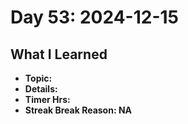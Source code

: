 # Day 53: 2024-12-15

## What I Learned
- **Topic:**
- **Details:**
- **Timer Hrs:**
- **Streak Break Reason: NA**